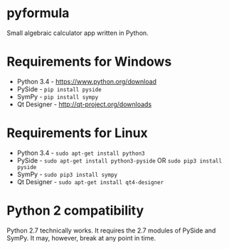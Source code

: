 pyformula
=========
Small algebraic calculator app written in Python.

Requirements for Windows
=========

* Python 3.4  - https://www.python.org/download
* PySide      - `pip install pyside`
* SymPy       - `pip install sympy`
* Qt Designer - http://qt-project.org/downloads

Requirements for Linux
=========

* Python 3.4  - `sudo apt-get install python3`
* PySide      - `sudo apt-get install python3-pyside` OR `sudo pip3 install pyside`
* SymPy       - `sudo pip3 install sympy`
* Qt Designer - `sudo apt-get install qt4-designer`

Python 2 compatibility
=========

Python 2.7 technically works. It requires the 2.7 modules of PySide and SymPy.
It may, however, break at any point in time.
